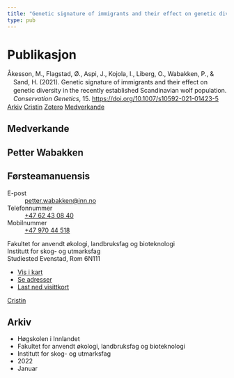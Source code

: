 ```yaml
---
title: "Genetic signature of immigrants and their effect on genetic diversity in the recently established Scandinavian wolf population"
type: pub
---
```

<h1>Publikasjon</h1>
<article id="csl-bib-container-R5IJVMMJ" class="csl-bib-container">
  <div class="csl-bib-body" style="line-height: 1.35; padding-left: 1em; text-indent:-1em;">
  <div class="csl-entry">&#xC5;kesson, M., Flagstad, &#xD8;., Aspi, J., Kojola, I., Liberg, O., Wabakken, P., &amp; Sand, H. (2021). Genetic signature of immigrants and their effect on genetic diversity in the recently established Scandinavian wolf population. <i>Conservation Genetics</i>, 15. <a href="https://doi.org/10.1007/s10592-021-01423-5">https://doi.org/10.1007/s10592-021-01423-5</a></div>
</div>
  <div class="csl-bib-buttons">
    <a href="#taxonomy-article-R5IJVMMJ" class="csl-bib-button">Arkiv</a>
    <a href="https://app.cristin.no/results/show.jsf?id=1981561" alt="Cristin URL" class="csl-bib-button">Cristin</a>
    <a href="http://zotero.org/groups/5022929/items/R5IJVMMJ" alt="Zotero URL" class="csl-bib-button">Zotero</a>
    <a href="#contributors-article-R5IJVMMJ" class="csl-bib-button">Medverkande</a>
  </div>
  <div id="csl-bib-meta-container-R5IJVMMJ"></div>
</article>
<div id="csl-bib-meta-R5IJVMMJ" class="csl-bib-meta">
  <article id="contributors-article-R5IJVMMJ" class="contributors-article">
    <h1>Medverkande</h1>
    <div class="personas">
<div class="vrtx-hinn-person-card">
<div class="photo">
<i class="lar la-user-circle missing-person"></i>
</div>
<div class="info">
<hgroup><h1>Petter Wabakken</h1>
<h2>Førsteamanuensis</h2>
</hgroup><dl>
<dt>E-post</dt>
<dd>
<a href="mailto:petter.wabakken@inn.no">petter.wabakken@inn.no</a>
</dd>
<dt>Telefonnummer</dt>
<dd><a href="tel:+4762430840">
+47 62 43 08 40
</a></dd>
<dt>Mobilnummer</dt>
<dd><a href="tel:+4797044518">
+47 970 44 518
</a></dd>
</dl>
<p>
Fakultet for anvendt økologi, landbruksfag og bioteknologi<br>
Institutt for skog- og utmarksfag<br>
Studiested Evenstad,
Rom 6N111
</p>
<ul class="vrtx-hinn-links">
<li><a href="https://www.google.com/maps?q=61.42516,11.07813">Vis i kart</a></li>
<li><a href="https://www.inn.no/finn-en-ansatt/petter-wabakken.html#vrtx-hinn-addresses">Se adresser</a></li>
<li><a href="https://www.inn.no/finn-en-ansatt/petter-wabakken.html?vrtx=vcf">Last ned visittkort</a></li>
</ul>
</div>
</div>
<a href="https://app.cristin.no/persons/show.jsf?id=328337" alt="Cristin URL" class="personas-cristin">Cristin</a>
</div>
  </article>
  <article id="taxonomy-article-R5IJVMMJ" class="taxonomy-article">
    <h1>Arkiv</h1>
    <ul>
      <li>Høgskolen i Innlandet</li>
      <li>Fakultet for anvendt økologi, landbruksfag og bioteknologi</li>
      <li>Institutt for skog- og utmarksfag</li>
      <li>2022</li>
      <li>Januar</li>
    </ul>
  </article>
</div>
